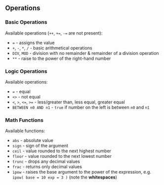 ## Operations

### Basic Operations

Available operations (`++`, `+=`, `-=` are not present):

-   `=` - assigns the value
-   `+`, `-`, `*`, `/` - basic arithmetical operations
-   `DIV`, `MOD` - division with no remainder & remainder of a division operation
-   `**` - raise to the power of the right-hand number

### Logic Operations

Available operations:

-   `=` - equal
-   `<>` - not equal
-   `<`, `>`, `<=`, `>=` - less/greater than, less equal, greater equal
-   `BETWEEN n0 AND n1` - `true` if number on the left is between `n0` and `n1`

### Math Functions

Available functions:

-   `abs` - absolute value
-   `sign` - sign of the argument
-   `ceil` - value rounded to the next highest number
-   `floor` - value rounded to the next lowest number
-   `trunc` - drops any decimal values
-   `frac` - returns only decimal values
-   `ipow` - raises the base argument to the power of the expression, e.g. `ipow( base = 10 exp = 3 )` (note the **whitespaces**)
